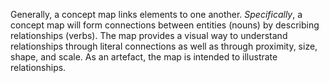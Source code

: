 Generally, a concept map links elements to one another. _Specifically_, a concept map will form connections between entities (nouns) by describing relationships (verbs). The map provides a visual way to understand relationships through literal connections as well as through proximity, size, shape, and scale. As an artefact, the map is intended to illustrate relationships.